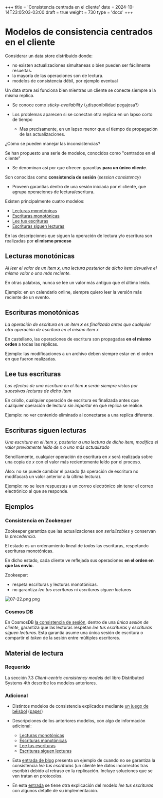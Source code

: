 +++
title = 'Consistencia centrada en el cliente'
date = 2024-10-14T23:05:03-03:00
draft = true
weight = 730 
type = 'docs'
+++

# Modelos de consistencia centrados en el cliente

Considerar un data store distribuido donde:

- no existen actualizaciones simultaneas o bien pueden ser fácilmente resueltas.
- la mayoría de las operaciones son de lectura.
- modelos de consistencia débil, por ejemplo eventual

Un data store así funciona bien mientras un cliente se conecte siempre a la misma replica.
- Se conoce como *sticky-availability* (¿disponibilidad pegajosa?)

- Los problemas aparecen si se conectan otra replica en un lapso corto de tiempo
    - Mas precisamente, en un lapso menor que el tiempo de propagación de las actualizaciones.

¿Cómo se pueden manejar las inconsistencias?

Se han propuesto una serie de modelos, conocidos como "centrados en el cliente"

- Se denominan así por que ofrecen garantías **para un único cliente**.

Son conocidas como **consistencia de sesión** (*session consistency*)

- Proveen garantías dentro de una sesión iniciada por el cliente, que agrupa operaciones de lectura/escritura.

Existen principalmente cuatro modelos:

- [Lecturas monotónicas](#lecturas-monotónicas)  
- [Escrituras monotónicas](#escrituras-monotónicas)
- [Lee tus escrituras](#lee-tus-escrituras)
- [Escrituras siguen lecturas](#escrituras-siguen-lecturas)

En las descripciones que siguen la operación de lectura y/o escritura son realizadas por **el mismo proceso**

## Lecturas monotónicas

*Al leer el valor de un item **x**, una lectura posterior de dicho item devuelve el mismo valor o uno más reciente.*

En otras palabras, nunca se lee un valor más antiguo que el último leído.

Ejemplo: en un calendario online, siempre quiero leer la versión más reciente de un evento.

## Escrituras monotónicas

*La operación de escritura en un item **x** es finalizada antes que cualquier otra operación de escritura en el mismo item x*

En castellano, las operaciones de escritura son propagadas **en el mismo orden** a todas las réplicas.

Ejemplo: las modificaciones a un archivo deben siempre estar en el orden en que fueron realizadas.

## Lee tus escrituras

*Los efectos de una escritura en el item **x** serán siempre vistos por sucesivas lecturas de dicho item*

En criollo, cualquier operación de escritura es finalizada antes que cualquier operación de lectura *sin importar* en qué replica se realice.

Ejemplo: no ver contenido eliminado al conectarse a una replica diferente.

## Escrituras siguen lecturas

*Una escritura en el item x, posterior a una lectura de dicho item, modifica el valor previamente leído de x o uno más actualizado*

Sencillamente, cualquier operación de escritura en *x* será realizada sobre una copia de *x* con el valor más recientemente leído por el proceso.

Also: no se puede cambiar el pasado (la operación de escritura no modifacará un valor anterior a la última lectura).

Ejemplo: no se leen respuestas a un correo electrónico sin tener el correo electrónico al que se responde.

## Ejemplos

### Consistencia en Zookeeper

Zookeeper garantiza que las actualizaciones son *serializables* y conservan la *precedencia*.

El estado es un ordenamiento lineal de *todas* las escrituras, respetando escrituras monotónicas.

En dicho estado, cada cliente ve reflejada sus operaciones **en el orden en que las envío**.

Zookeeper:

- respeta escrituras y lecturas monotónicas.
- no garantiza *lee tus escrituras* ni *escrituras siguen lecturas* 

![07-22.png](/07-22.png)
png
### Cosmos DB

En CosmosDB [la consistencia de sesión](https://learn.microsoft.com/en-us/azure/cosmos-db/consistency-levels#session-consistency), dentro de una *única sesión de cliente*, garantiza que las lecturas respetan *lee tus escrituras* y *escrituras siguen lecturas*. Esta garantía asume una única sesión de escritura o compartir el *token* de la sesión entre múltiples escritores.

## Material de lectura

### Requerido

La sección 7.3 *Client-centric consistency models* del libro Distributed Systems 4th describe los modelos anteriores.

### Adicional

- Distintos modelos de consistencia explicados mediante [un juego de béisbol](https://www.youtube.com/watch?v=gluIh8zd26I) ([paper](https://www.microsoft.com/en-us/research/publication/replicated-data-consistency-explained-through-baseball/))

- Descripciones de los anteriores modelos, con algo de información adicional:

    - [Lecturas monotónicas](https://jepsen.io/consistency/models/monotonic-reads)  
    - [Escrituras monotónicas](https://jepsen.io/consistency/models/monotonic-writes)
    - [Lee tus escrituras](https://jepsen.io/consistency/models/read-your-writes)
    - [Escrituras siguen lecturas](https://jepsen.io/consistency/models/writes-follow-reads)

- Esta [entrada de blog](https://arpitbhayani.me/blogs/read-your-write-consistency/) presenta un ejemplo de cuando no se garantiza la consistencia *lee tus escrituras* (un cliente lee datos incorrectos tras escribir) debido al retraso en la replicación. Incluye soluciones que se ven tratan en protocolos.

- En esta [entrada](https://docs.oracle.com/cd/E17276_01/html/gsg_db_rep/C/rywc.html) se tiene otra explicación del modelo *lee tus escrituras* con algunos detalle de su implementación.

